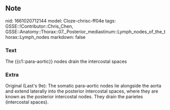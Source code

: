 ## Note
nid: 1661020712144
model: Cloze-chrisc-ff04e
tags: GSSE::!Contributor::Chris_Chen, GSSE::Anatomy::Thorax::07._Posterior_mediastinum::Lymph_nodes_of_the_thorax::Lymph_nodes
markdown: false

### Text
The {{c1::para-aortic}} nodes drain the intercostal spaces

### Extra
Original (Last's 9e): The somatic para-aortic nodes lie alongside the aorta and extend laterally into 
the posterior intercostal spaces, where they are known as the posterior 
intercostal nodes. They drain the parietes (intercostal spaces).
